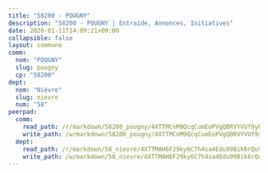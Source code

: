 ```yaml
---
title: "58200 - POUGNY"
description: "58200 - POUGNY | Entraide, Annonces, Initiatives"
date: 2020-01-11T14:09:21+09:00
collapsible: false
layout: commune
comm:
  nom: "POUGNY"
  slug: pougny
  cp: "58200"
dept:
  nom: "Nièvre"
  slug: nievre
  num: "58"
peerpad:
  comm:
    read_path: /r/markdown/58200_pougny/4XTTMCnM9QcqCumEoPVgQBRVYVUf9yRdwBvqaEMPEAomowTUG
    write_path: /w/markdown/58200_pougny/4XTTMCnM9QcqCumEoPVgQBRVYVUf9yRdwBvqaEMPEAomowTUG-K3TgUCaokGodkqufUETsxUkBv3AGG4NnxuqMB28CURrh3XWZCWSDPJfPegEomxJcc6viU7thPJZiBtTsqTa6sJT44PNUb5oygvD5VwrcC7DXAnicA5aZPpwKHqAz9BSFpfY3V8Hi
  dept:
    read_path: /r/markdown/58_nievre/4XTTMAH6F29ky6C7h4sa4Edu99Bik6rQu9XbiuBD1DvLw22pb
    write_path: /w/markdown/58_nievre/4XTTMAH6F29ky6C7h4sa4Edu99Bik6rQu9XbiuBD1DvLw22pb-K3TgUtHs3LnA4VP5N1eQxK9UkiWFz8M5ZP7N97wnUEM9Wfw65apM3LnvEX8HhP2Sd27LDh5t4GgmkbGDUaCqpnkD9BJGbaMbkS8idf1DYkYaRo6rACHXiR4PjahH89PiAFqFL3Lf
---
```


